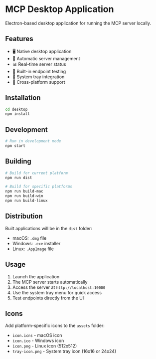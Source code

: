 # MCP Desktop Application

Electron-based desktop application for running the MCP server locally.

## Features

- 🖥️ Native desktop application
- 🔄 Automatic server management
- 📊 Real-time server status
- 🔧 Built-in endpoint testing
- 💾 System tray integration
- 📱 Cross-platform support

## Installation

```bash
cd desktop
npm install
```

## Development

```bash
# Run in development mode
npm start
```

## Building

```bash
# Build for current platform
npm run dist

# Build for specific platforms
npm run build-mac
npm run build-win
npm run build-linux
```

## Distribution

Built applications will be in the `dist` folder:
- macOS: `.dmg` file
- Windows: `.exe` installer
- Linux: `.AppImage` file

## Usage

1. Launch the application
2. The MCP server starts automatically
3. Access the server at `http://localhost:10000`
4. Use the system tray menu for quick access
5. Test endpoints directly from the UI

## Icons

Add platform-specific icons to the `assets` folder:
- `icon.icns` - macOS icon
- `icon.ico` - Windows icon
- `icon.png` - Linux icon (512x512)
- `tray-icon.png` - System tray icon (16x16 or 24x24)
